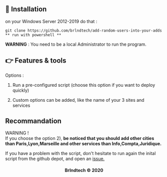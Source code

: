 ## :pushpin: Installation

on your Windows Server 2012-2019 do that : 

```
git clone https://github.com/brlndtech/add-random-users-into-your-adds
** run with powershell ** 
``` 

**WARNING** : You need to be a local Administrator to run the program.


## :point_right: Features & tools 

Options : 

1) Run a pre-configured script (choose this option if you want to deploy quickly)

2) Custom options can be added, like the name of your 3 sites and services 


## Recommandation

WARNING ! <br>
If you choose the option 2), **be noticed that you should add other cities than Paris,Lyon,Marseille and other services than Info,Compta,Juridique.** 

If you have a problem with the script, don't hesitate to run again the inital script from the github depot, and open an <a href="https://github.com/brlndtech/add-random-users-into-your-adds/issues" >issue. </a>

#### <center>Brlndtech &copy; 2020</center>

